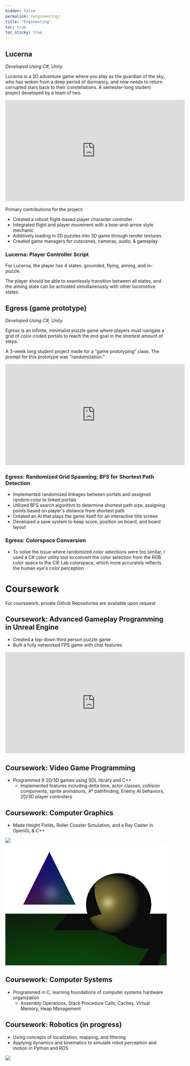 ```yaml
---
hidden: false
permalink: /engineering/
title: "Engineering"
toc: true
toc_sticky: true
---
```

<!-- # Engineering -->
## Lucerna
*Developed Using C#, Unity*

<!-- Lucerna is semester-long student project developed by a team of two. I was the primary engineer and game designer on the team and managed the implementation between Wwise and the Unity project. -->

Lucerna is a 3D adventure game where you play as the guardian of the sky, who has woken from a deep period of dormancy, and now needs to return corrupted stars back to their constellations. A semester-long student project developed by a team of two.

<div>
  <iframe width="560" height="315" src="https://www.youtube.com/embed/oo3QrY19f6Y?si=1bgIXnG9hJxtA0WL" title="YouTube video player" frameborder="0" allow="accelerometer; autoplay; clipboard-write; encrypted-media; gyroscope; picture-in-picture; web-share" referrerpolicy="strict-origin-when-cross-origin" allowfullscreen></iframe>
</div>

Primary contributions for the project:
- Created a robust flight-based player character controller 
- Integrated flight and player movement with a bow-and-arrow style mechanic
- Additively loading in 2D puzzles into 3D game through render textures
- Created game managers for cutscenes, cameras, audio, & gameplay

### Lucerna: Player Controller Script
For Lucerna, the player has 4 states: grounded, flying, aiming, and in-puzzle. 

The player should be able to seamlessly transition between all states, and the aiming state can be activated simultaneously with other locomotive states. 

<!-- See the in-progress code [on GitHub](https://github.com/GiaArah/TheLanternCodeSamples/blob/main/PlayerController.cs). -->


## Egress (game prototype)
*Developed Using C#, Unity*

Egress is an infinite, minimalist puzzle game where players must navigate a grid of color-coded portals to reach the end goal in the shortest amount of steps. 

A 3-week long student project made for a "game prototyping" class. The prompt for this prototype was "randomization." 

<div>
    <iframe width="560" height="315" src="https://www.youtube.com/embed/j3vC4bmY0U0?si=FgJ6pjkmBhiPdjFq&amp;start=33" title="YouTube video player" frameborder="0" allow="accelerometer; autoplay; clipboard-write; encrypted-media; gyroscope; picture-in-picture; web-share" referrerpolicy="strict-origin-when-cross-origin" allowfullscreen></iframe>
</div>

### Egress: Randomized Grid Spawning; BFS for Shortest Path Detection
- Implemented randomized linkages between portals and assigned random color to linked portals
- Utilized BFS search algorithm to determine shortest path size, assigning points based on player's distance from shortest path
- Created an AI that plays the game itself for an interactive title screen
- Developed a save system to keep score, position on board, and board layout

### Egress: Colorspace Conversion
- To solve the issue where randomized color selections were too similar, I used a C# color utility tool to convert the color selection from the RGB color space to the CIE Lab colorspace, which more accurately reflects the human eye's color perception

# Coursework
For coursework, private Github Repositories are available upon request

## Coursework: Advanced Gameplay Programming in Unreal Engine
- Created a top-down third person puzzle game
- Built a fully networked FPS game with chat features

<div>
  <iframe width="560" height="315" src="https://www.youtube.com/embed/veShB-W2XCc?si=ETIXC2rhmmPksLpe" title="YouTube video player" frameborder="0" allow="accelerometer; autoplay; clipboard-write; encrypted-media; gyroscope; picture-in-picture; web-share" referrerpolicy="strict-origin-when-cross-origin" allowfullscreen></iframe>
</div>

## Coursework: Video Game Programming
- Programmed 9 2D/3D games using SDL library and C++
  - Implemented features including delta time, actor classes, collision components, sprite animations, A* pathfinding, Enemy AI behaviors, 2D/3D player controllers


## Coursework: Computer Graphics
- Made Height Fields, Roller Coaster Simulation, and a Ray Caster in OpenGL & C++

<!-- {% include figure image="/assets/gifs/CSCI420_heightmap.gif" caption="heightmap example" %}
{% include figure image="/assets/images/csci420_raycaster.jpg" caption="raycaster example." %} -->
![](/assets/gifs/CSCI420_heightmap.gif)
![](/assets/images/csci420_raycaster.jpg)

## Coursework: Computer Systems
- Programmed in C, learning foundations of computer systems hardware organization
  - Assembly Operations, Stack Procedure Calls, Caches, Virtual Memory, Heap Management

## Coursework: Robotics (in progress)
- Using concepts of localization, mapping, and filtering
- Applying dynamics and kinematics to simulate robot perception and motion in Python and ROS

![](/assets/gifs/CSCI545_sample_01.gif)

<!-- ## Course: Game Engine Development (in progress) -->
